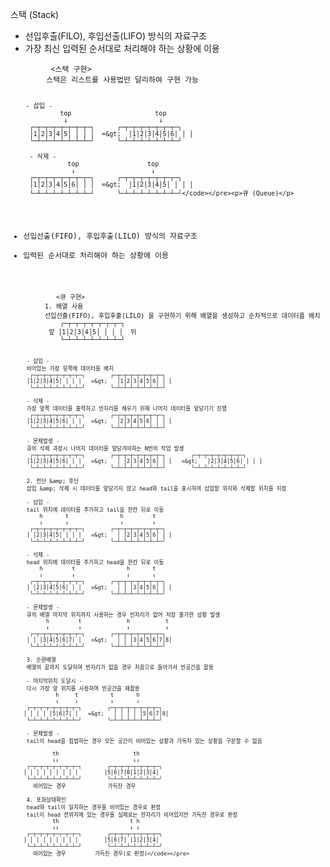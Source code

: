 <p>스택 (Stack)</p>
<ul>
<li>선입후출(FILO), 후입선출(LIFO) 방식의 자료구조</li>
<li>가장 최신 입력된 순서대로 처리해야 하는 상황에 이용</li>
</ul>
<pre><code>         &lt;스택 구현&gt;
        스택은 리스트를 사용법만 달리하여 구현 가능

        - 삽입 -
                 top                      top
                  ↓                        ↓
         ┌─┬─┬─┬─┬─┬─┬─┬─┐      ┌─┬─┬─┬─┬─┬─┬─┬─┐
         │1│2│3│4│5│ │ │ │  =&gt;  │1│2│3│4│5│6│ │ │
         └─┴─┴─┴─┴─┴─┴─┴─┘      └─┴─┴─┴─┴─┴─┴─┴─┘

         - 삭제 -
                   top                  top
                    ↓                    ↓
         ┌─┬─┬─┬─┬─┬─┬─┬─┐      ┌─┬─┬─┬─┬─┬─┬─┬─┐
         │1│2│3│4│5│6│ │ │  =&gt;  │1│2│3│4│5│ │ │ │
         └─┴─┴─┴─┴─┴─┴─┴─┘      └─┴─┴─┴─┴─┴─┴─┴─┘</code></pre><p>큐 (Queue)</p>
<ul>
<li>선입선출(FIFO), 후입후출(LILO) 방식의 자료구조</li>
<li>입력된 순서대로 처리해야 하는 상황에 이용</li>
</ul>
<pre><code>            &lt;큐 구현&gt;
         1. 배열 사용
         선입선출(FIFO), 후입후출(LILO) 을 구현하기 위해 배열을 생성하고 순차적으로 데이터를 배치
             ┌─┬─┬─┬─┬─┬─┬─┬─┐
          앞 │1│2│3│4│5│ │ │ │  뒤
             └─┴─┴─┴─┴─┴─┴─┴─┘

         - 삽입 -
         비어있는 가장 뒷쪽에 데이터를 배치
          ┌─┬─┬─┬─┬─┬─┬─┬─┐        ┌─┬─┬─┬─┬─┬─┬─┬─┐
         │1│2│3│4│5│ │ │ │   =&gt;   │1│2│3│4│5│6│ │ │
          └─┴─┴─┴─┴─┴─┴─┴─┘        └─┴─┴─┴─┴─┴─┴─┴─┘

         - 삭제 -
         가장 앞쪽 데이터를 출력하고 빈자리를 채우기 위해 나머지 데이터를 앞당기기 진행
          ┌─┬─┬─┬─┬─┬─┬─┬─┐        ┌─┬─┬─┬─┬─┬─┬─┬─┐
         │1│2│3│4│5│6│ │ │   =&gt;   │2│3│4│5│6│ │ │ │
          └─┴─┴─┴─┴─┴─┴─┴─┘        └─┴─┴─┴─┴─┴─┴─┴─┘

         - 문제발생 -
         큐의 삭제 과정시 나머지 데이터를 앞당겨야하는 N번의 작업 발생
          ┌─┬─┬─┬─┬─┬─┬─┬─┐        ┌─┬─┬─┬─┬─┬─┬─┬─┐        ┌─┬─┬─┬─┬─┬─┬─┬─┐
         │1│2│3│4│5│6│ │ │   =&gt;   │ │2│3│4│5│6│ │ │   =&gt;   │2│3│4│5│6│ │ │ │
          └─┴─┴─┴─┴─┴─┴─┴─┘        └─┴─┴─┴─┴─┴─┴─┴─┘        └─┴─┴─┴─┴─┴─┴─┴─┘

         2. 전단 &amp; 후단
         삽입 &amp; 삭제 시 데이터를 앞당기지 않고 head와 tail을 표시하여 삽입할 위치와 삭제할 위치를 지정

         - 삽입 -
         tail 위치에 데이터를 추가하고 tail을 한칸 뒤로 이동
             h       t                h         t
             ↓       ↓                ↓         ↓      
          ┌─┬─┬─┬─┬─┬─┬─┬─┐        ┌─┬─┬─┬─┬─┬─┬─┬─┐
         │ │2│3│4│5│ │ │ │   =&gt;   │ │2│3│4│5│6│ │ │
          └─┴─┴─┴─┴─┴─┴─┴─┘        └─┴─┴─┴─┴─┴─┴─┴─┘

         - 삭제 -
         head 위치에 데이터를 추가하고 head을 한칸 뒤로 이동
             h         t                h       t
             ↓         ↓                ↓       ↓
          ┌─┬─┬─┬─┬─┬─┬─┬─┐        ┌─┬─┬─┬─┬─┬─┬─┬─┐
         │ │2│3│4│5│6│ │ │   =&gt;   │ │ │3│4│5│6│ │ │
          └─┴─┴─┴─┴─┴─┴─┴─┘        └─┴─┴─┴─┴─┴─┴─┴─┘

         - 문제발생 -
         큐의 배열 마지막 위치까지 사용하는 경우 빈자리가 없어 저장 불가한 상황 발생
               h         t              h           t
               ↓         ↓              ↓           ↓
          ┌─┬─┬─┬─┬─┬─┬─┬─┐        ┌─┬─┬─┬─┬─┬─┬─┬─┐
         │ │ │3│4│5│6│7│ │   =&gt;   │ │ │3│4│5│6│7│8│
          └─┴─┴─┴─┴─┴─┴─┴─┘        └─┴─┴─┴─┴─┴─┴─┴─┘

         3. 순환배열
         배열의 끝까지 도달하여 빈자리가 없을 경우 처음으로 돌아가서 빈공간을 활용

         - 마지막위치 도달시 -
         다시 가장 앞 위치를 사용하여 빈공간을 재활용
                  h     t          t       h           
                  ↓     ↓          ↓       ↓           
         ┌─┬─┬─┬─┬─┬─┬─┬─┐        ┌─┬─┬─┬─┬─┬─┬─┬─┐
        │ │ │ │ │5│6│7│ │   =&gt;   │ │ │ │ │5│6│7│8│
         └─┴─┴─┴─┴─┴─┴─┴─┘        └─┴─┴─┴─┴─┴─┴─┴─┘

         - 문제발생 -
         tail이 head을 침범하는 경우 모든 공간이 비어있는 상황과 가득차 있는 상황을 구분할 수 없음

                 th                       th       
                 ↓↓                       ↓↓       
         ┌─┬─┬─┬─┬─┬─┬─┬─┐        ┌─┬─┬─┬─┬─┬─┬─┬─┐
        │ │ │ │ │ │ │ │ │        │5│6│7│8│1│2│3│4│
         └─┴─┴─┴─┴─┴─┴─┴─┘        └─┴─┴─┴─┴─┴─┴─┴─┘
           비어있는 경우             가득찬 경우

         4. 포화상태확인
         head와 tail이 일치하는 경우를 비어있는 경우로 판정
         tail이 head 전위치에 있는 경우를 실제로는 한자리가 비어있지만 가득찬 경우로 판정
                 th                      t h       
                 ↓↓                      ↓ ↓       
         ┌─┬─┬─┬─┬─┬─┬─┬─┐        ┌─┬─┬─┬─┬─┬─┬─┬─┐
        │ │ │ │ │ │ │ │ │        │5│6│7│ │1│2│3│4│
         └─┴─┴─┴─┴─┴─┴─┴─┘        └─┴─┴─┴─┴─┴─┴─┴─┘
           비어있는 경우         가득찬 경우(로 판정)</code></pre>